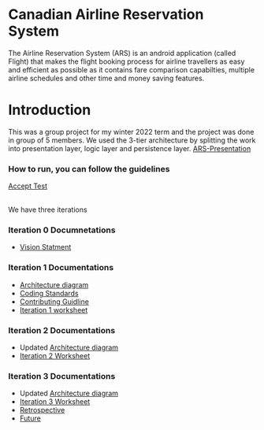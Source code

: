 # Canadian Airline Reservation System
The Airline Reservation System (ARS) is an android application (called Flight) that makes the flight booking process for airline travellers as easy and efficient as possible as it contains fare comparison capabilties, multiple airline schedules and other time and money saving features.
# Introduction
This was a group project for my winter 2022 term and the project was done in group of 5 members. We used the 3-tier architecture by splitting the work into presentation layer, logic layer and persistence layer.
[ARS-Presentation](http://htmlpreview.github.io/?https://github.com/Makiato1999/ARS-AirlineReservationSystem/blob/main/ARS-Presentation-Website/index.html)
### How to run, you can follow the guidelines
[Accept Test](https://github.com/Makiato1999/ARS-AirlineReservationSystem/blob/main/AcceptanceTest.md)

<br />We have three iterations
### Iteration 0 Documnetations
* [Vision Statment](https://github.com/Makiato1999/ARS-AirlineReservationSystem/blob/main/Vision%20Statement.md)

### Iteration 1 Documentations 
* [Architecture diagram](./ARCHITECTURE.md)
* [Coding Standards](./CodingStandards.md)
* [Contributing Guidline](./Contributing.md) 
* [Iteration 1 worksheet](./i1_worksheet.md)

### Iteration 2 Documentations
* Updated [Architecture diagram](./ARCHITECTURE.md)
* [Iteration 2 Worksheet](./i2_worksheet.md)

### Iteration 3 Documentations
* Updated [Architecture diagram](./ARCHITECTURE.md)
* [Iteration 3 Worksheet](./i3_worksheet.md)
* [Retrospective](./RETROSPECTIVE.md)
* [Future](https://code.cs.umanitoba.ca/winter-2022-a01/group-4/team-flight-4/-/milestones/4#tab-issues)
